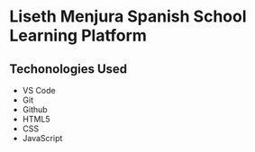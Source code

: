 # Liseth Menjura Spanish School Learning Platform

## Techonologies Used

-   VS Code
-   Git
-   Github
-   HTML5
-   CSS
-   JavaScript
